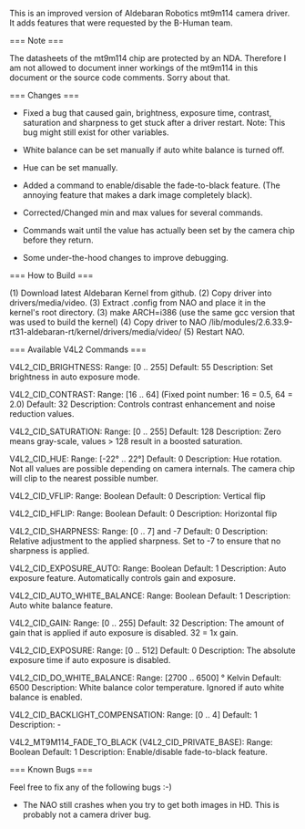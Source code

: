 This is an improved version of Aldebaran Robotics mt9m114 camera driver.
It adds features that were requested by the B-Human team.



=== Note ===

The datasheets of the mt9m114 chip are protected by an NDA.
Therefore I am not allowed to document inner workings of the
mt9m114 in this document or the source code comments.
Sorry about that.



=== Changes ===

* Fixed a bug that caused gain, brightness, exposure time, contrast, saturation
  and sharpness to get stuck after a driver restart. Note: This bug might still
  exist for other variables.

* White balance can be set manually if auto white balance is turned off.

* Hue can be set manually.

* Added a command to enable/disable the fade-to-black feature. (The annoying feature
  that makes a dark image completely black).

* Corrected/Changed min and max values for several commands.

* Commands wait until the value has actually been set by the camera chip before they return.

* Some under-the-hood changes to improve debugging.



=== How to Build ===

(1) Download latest Aldebaran Kernel from github.
(2) Copy driver into drivers/media/video.
(3) Extract .config from NAO and place it in the kernel's root directory.
(3) make ARCH=i386 (use the same gcc version that was used to build the kernel)
(4) Copy driver to NAO /lib/modules/2.6.33.9-rt31-aldebaran-rt/kernel/drivers/media/video/
(5) Restart NAO.



=== Available V4L2 Commands ===

V4L2_CID_BRIGHTNESS:
Range: [0 .. 255]
Default: 55
Description: Set brightness in auto exposure mode.

V4L2_CID_CONTRAST:
Range: [16 .. 64] (Fixed point number: 16 = 0.5, 64 = 2.0)
Default: 32
Description: Controls contrast enhancement and noise reduction values.

V4L2_CID_SATURATION:
Range: [0 .. 255]
Default: 128
Description: Zero means gray-scale, values > 128 result in a boosted saturation.
  
V4L2_CID_HUE:
Range: [-22° .. 22°]
Default: 0
Description: Hue rotation. Not all values are possible depending on camera internals. The camera chip will clip to the nearest possible number.

V4L2_CID_VFLIP:
Range: Boolean
Default: 0
Description: Vertical flip

V4L2_CID_HFLIP:
Range: Boolean
Default: 0
Description: Horizontal flip

V4L2_CID_SHARPNESS:
Range: [0 .. 7] and -7
Default: 0
Description: Relative adjustment to the applied sharpness.
             Set to -7 to ensure that no sharpness is applied.

V4L2_CID_EXPOSURE_AUTO:
Range: Boolean
Default: 1
Description: Auto exposure feature. Automatically controls gain
             and exposure.

V4L2_CID_AUTO_WHITE_BALANCE:
Range: Boolean
Default: 1
Description: Auto white balance feature.

V4L2_CID_GAIN:
Range: [0 .. 255]
Default: 32
Description: The amount of gain that is applied if auto exposure 
             is disabled. 32 = 1x gain.

V4L2_CID_EXPOSURE:
Range: [0 .. 512]
Default: 0
Description: The absolute exposure time if auto exposure is disabled.

V4L2_CID_DO_WHITE_BALANCE:
Range: [2700 .. 6500] ° Kelvin
Default: 6500
Description: White balance color temperature. Ignored if auto white balance
             is enabled.

V4L2_CID_BACKLIGHT_COMPENSATION:
Range: [0 .. 4]
Default: 1
Description: -

V4L2_MT9M114_FADE_TO_BLACK (V4L2_CID_PRIVATE_BASE):
Range: Boolean
Default: 1
Description: Enable/disable fade-to-black feature.



=== Known Bugs ===

Feel free to fix any of the following bugs :-)

* The NAO still crashes when you try to get both images in HD. This is probably 
  not a camera driver bug.

